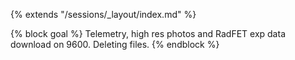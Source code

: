 {% extends "/sessions/_layout/index.md" %}

{% block goal %}
Telemetry, high res photos and RadFET exp data download on 9600. Deleting files.
{% endblock %}
